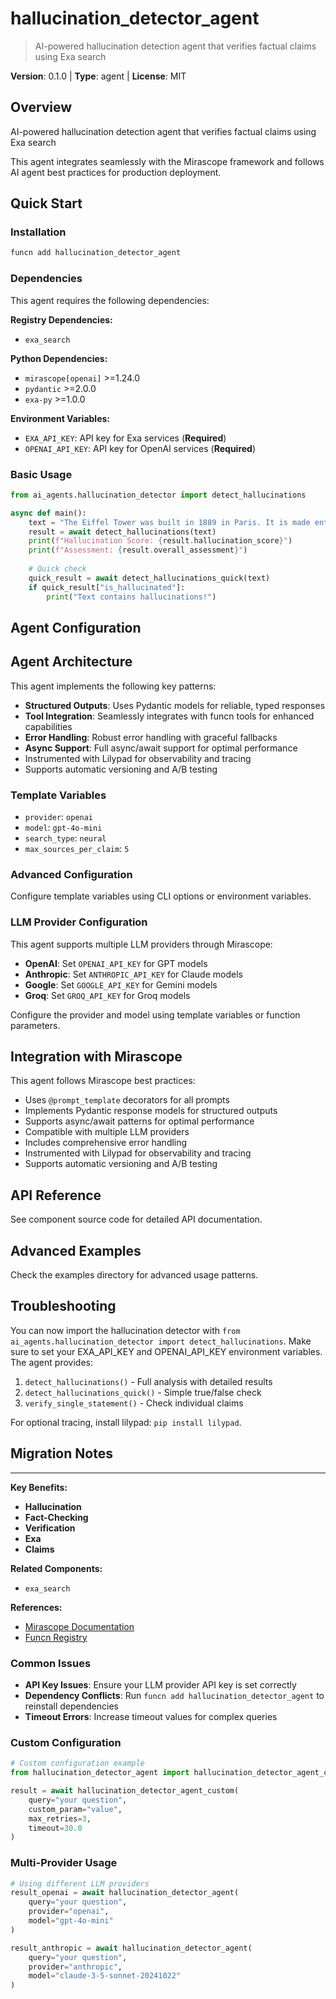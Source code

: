 # hallucination_detector_agent
> AI-powered hallucination detection agent that verifies factual claims using Exa search

**Version**: 0.1.0 | **Type**: agent | **License**: MIT

## Overview

AI-powered hallucination detection agent that verifies factual claims using Exa search

This agent integrates seamlessly with the Mirascope framework and follows AI agent best practices for production deployment.

## Quick Start

### Installation

```bash
funcn add hallucination_detector_agent
```

### Dependencies

This agent requires the following dependencies:

**Registry Dependencies:**

- `exa_search`

**Python Dependencies:**

- `mirascope[openai]` >=1.24.0
- `pydantic` >=2.0.0
- `exa-py` >=1.0.0

**Environment Variables:**

- `EXA_API_KEY`: API key for Exa services (**Required**)
- `OPENAI_API_KEY`: API key for OpenAI services (**Required**)

### Basic Usage

```python
from ai_agents.hallucination_detector import detect_hallucinations

async def main():
    text = "The Eiffel Tower was built in 1889 in Paris. It is made entirely of gold."
    result = await detect_hallucinations(text)
    print(f"Hallucination Score: {result.hallucination_score}")
    print(f"Assessment: {result.overall_assessment}")
    
    # Quick check
    quick_result = await detect_hallucinations_quick(text)
    if quick_result["is_hallucinated"]:
        print("Text contains hallucinations!")
```

## Agent Configuration

## Agent Architecture

This agent implements the following key patterns:

- **Structured Outputs**: Uses Pydantic models for reliable, typed responses
- **Tool Integration**: Seamlessly integrates with funcn tools for enhanced capabilities
- **Error Handling**: Robust error handling with graceful fallbacks
- **Async Support**: Full async/await support for optimal performance
- Instrumented with Lilypad for observability and tracing
- Supports automatic versioning and A/B testing

### Template Variables

- `provider`: `openai`
- `model`: `gpt-4o-mini`
- `search_type`: `neural`
- `max_sources_per_claim`: `5`

### Advanced Configuration

Configure template variables using CLI options or environment variables.

### LLM Provider Configuration

This agent supports multiple LLM providers through Mirascope:

- **OpenAI**: Set `OPENAI_API_KEY` for GPT models
- **Anthropic**: Set `ANTHROPIC_API_KEY` for Claude models
- **Google**: Set `GOOGLE_API_KEY` for Gemini models
- **Groq**: Set `GROQ_API_KEY` for Groq models

Configure the provider and model using template variables or function parameters.

## Integration with Mirascope

This agent follows Mirascope best practices:

- Uses `@prompt_template` decorators for all prompts
- Implements Pydantic response models for structured outputs
- Supports async/await patterns for optimal performance
- Compatible with multiple LLM providers
- Includes comprehensive error handling
- Instrumented with Lilypad for observability and tracing
- Supports automatic versioning and A/B testing

## API Reference

See component source code for detailed API documentation.

## Advanced Examples

Check the examples directory for advanced usage patterns.

## Troubleshooting

You can now import the hallucination detector with `from ai_agents.hallucination_detector import detect_hallucinations`. Make sure to set your EXA_API_KEY and OPENAI_API_KEY environment variables. The agent provides:

1. `detect_hallucinations()` - Full analysis with detailed results
2. `detect_hallucinations_quick()` - Simple true/false check
3. `verify_single_statement()` - Check individual claims

For optional tracing, install lilypad: `pip install lilypad`.

## Migration Notes

---

**Key Benefits:**

- **Hallucination**
- **Fact-Checking**
- **Verification**
- **Exa**
- **Claims**

**Related Components:**

- `exa_search`

**References:**

- [Mirascope Documentation](https://mirascope.com)
- [Funcn Registry](https://github.com/funcn-ai/funcn)

### Common Issues

- **API Key Issues**: Ensure your LLM provider API key is set correctly
- **Dependency Conflicts**: Run `funcn add hallucination_detector_agent` to reinstall dependencies
- **Timeout Errors**: Increase timeout values for complex queries

### Custom Configuration

```python
# Custom configuration example
from hallucination_detector_agent import hallucination_detector_agent_custom

result = await hallucination_detector_agent_custom(
    query="your question",
    custom_param="value",
    max_retries=3,
    timeout=30.0
)
```

### Multi-Provider Usage

```python
# Using different LLM providers
result_openai = await hallucination_detector_agent(
    query="your question",
    provider="openai",
    model="gpt-4o-mini"
)

result_anthropic = await hallucination_detector_agent(
    query="your question",
    provider="anthropic",
    model="claude-3-5-sonnet-20241022"
)
```
